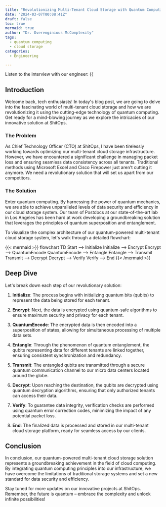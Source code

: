 ```yaml
---
title: "Revolutionizing Multi-Tenant Cloud Storage with Quantum Computing"
date: "2024-03-07T00:08:41Z"
draft: false
toc: true
mermaid: true
author: "Dr. Overenginious McComplexity"
tags:
  - quantum computing
  - cloud storage
categories:
  - Engineering

---
```


Listen to the interview with our engineer: {{<audio src="https://s3.chaops.de/shitops/podcasts/revolutionizing-multi-tenant-cloud-storage-with-quantum-computing.mp3" class="audio">}}

## Introduction

Welcome back, tech enthusiasts! In today's blog post, we are going to delve into the fascinating world of multi-tenant cloud storage and how we are revolutionizing it using the cutting-edge technology of quantum computing. Get ready for a mind-blowing journey as we explore the intricacies of our innovative solution at ShitOps.

### The Problem

As Chief Technology Officer (CTO) at ShitOps, I have been tirelessly working towards optimizing our multi-tenant cloud storage infrastructure. However, we have encountered a significant challenge in managing packet loss and ensuring seamless data consistency across all tenants. Traditional methods using Microsoft Excel and Cisco Firepower just aren't cutting it anymore. We need a revolutionary solution that will set us apart from our competitors.

### The Solution

Enter quantum computing. By harnessing the power of quantum mechanics, we are able to achieve unparalleled levels of data security and efficiency in our cloud storage system. Our team of Postdocs at our state-of-the-art lab in Los Angeles has been hard at work developing a groundbreaking solution that leverages the principles of quantum superposition and entanglement.

To visualize the complex architecture of our quantum-powered multi-tenant cloud storage system, let's walk through a detailed flowchart:

{{< mermaid >}}
flowchart TD
    Start --> Initialize
    Initialize --> Encrypt
    Encrypt --> QuantumEncode
    QuantumEncode --> Entangle
    Entangle --> Transmit
    Transmit --> Decrypt
    Decrypt --> Verify
    Verify --> End
{{< /mermaid >}}

## Deep Dive

Let's break down each step of our revolutionary solution:

1. **Initialize**: The process begins with initializing quantum bits (qubits) to represent the data being stored for each tenant.

2. **Encrypt**: Next, the data is encrypted using quantum-safe algorithms to ensure maximum security and privacy for each tenant.

3. **QuantumEncode**: The encrypted data is then encoded into a superposition of states, allowing for simultaneous processing of multiple data sets.

4. **Entangle**: Through the phenomenon of quantum entanglement, the qubits representing data for different tenants are linked together, ensuring consistent synchronization and redundancy.

5. **Transmit**: The entangled qubits are transmitted through a secure quantum communication channel to our micro data centers located around the globe.

6. **Decrypt**: Upon reaching the destination, the qubits are decrypted using quantum decryption algorithms, ensuring that only authorized tenants can access their data.

7. **Verify**: To guarantee data integrity, verification checks are performed using quantum error correction codes, minimizing the impact of any potential packet loss.

8. **End**: The finalized data is processed and stored in our multi-tenant cloud storage platform, ready for seamless access by our clients.

## Conclusion

In conclusion, our quantum-powered multi-tenant cloud storage solution represents a groundbreaking achievement in the field of cloud computing. By integrating quantum computing principles into our infrastructure, we have overcome the limitations of traditional storage systems and set a new standard for data security and efficiency.

Stay tuned for more updates on our innovative projects at ShitOps. Remember, the future is quantum – embrace the complexity and unlock infinite possibilities!